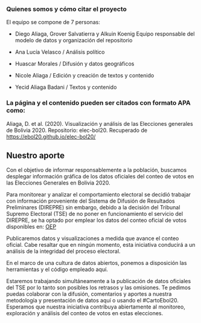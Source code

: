 
### Quienes somos y cómo citar el proyecto

El equipo se compone de 7 personas:
- Diego Aliaga, Grover Salvatierra y Alkuin Koenig 
Equipo responsable del modelo de datos y organización del repositorio

- Ana Lucía Velasco / Análisis político 
- Huascar Morales / Difusión y datos geográficos 
- Nicole Aliaga / Edición y creación de textos y contenido
- Yecid Aliaga Badani / Textos y contenido

### La página y el contenido pueden ser citados con formato APA como: 

Aliaga, D. et al. (2020). Visualización y análisis de las Elecciones generales de Bolivia 2020. Repositorio: elec-bol20. Recuperado de https://ebol20.github.io/elec-bol20/

## Nuestro aporte

Con el objetivo de informar responsablemente a la población, buscamos desplegar información gráfica de los datos oficiales del conteo de votos en las Elecciones Generales en Bolivia 2020. 

Para monitorear y analizar el comportamiento electoral se decidió trabajar con información proveniente del Sistema de Difusión de Resultados Preliminares (DIREPRE) sin embargo, debido a la decisión del Tribunal Supremo Electoral (TSE) de no poner en funcionamiento el servicio del DIREPRE, se ha optado por emplear los datos del conteo oficial de votos disponibles en: [OEP](https://computo.oep.org.bo/)   

Publicaremos datos y visualizaciones a medida que avance el conteo oficial. Cabe resaltar que en ningún momento, esta iniciativa conducirá a un análisis de la integridad del proceso electoral.
 
En el marco de una cultura de datos abiertos, ponemos a disposición las herramientas y el código empleado aquí. 

Estaremos trabajando simultáneamente a la publicación de datos oficiales del TSE por lo tanto son posibles los retrasos y las omisiones. Te pedimos puedas colaborar con la difusión, comentarios y aportes a nuestra metodología y presentación de datos aquí o usando el #CartoEbol20.  Esperamos que nuestra iniciativa contribuya abiertamente al monitoreo, exploración y análisis del conteo de votos en estas elecciones.
